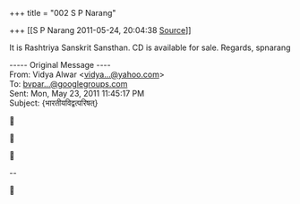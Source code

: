 +++
title = "002 S P Narang"

+++
[[S P Narang	2011-05-24, 20:04:38 [Source](https://groups.google.com/g/bvparishat/c/xlB-TsOFQbQ)]]



It is Rashtriya Sanskrit Sansthan. CD is available for sale. Regards, spnarang

  
----- Original Message ----  
From: Vidya Alwar \<[vidya...@yahoo.com]()\>  
To: [bvpar...@googlegroups.com]()  
Sent: Mon, May 23, 2011 11:45:17 PM  
Subject: {भारतीयविद्वत्परिषत्}







--  



